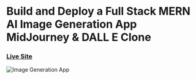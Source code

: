 # Build and Deploy a Full Stack MERN AI Image Generation App  MidJourney & DALL E Clone

### [Live Site](https://jsmdall-e.online)

![Image Generation App](https://i.ibb.co/p0f27C2/Thumbnail-9.png)

